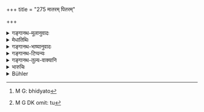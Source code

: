 +++
title = "275 मातरम् पितरम्"

+++

<details><summary>गङ्गानथ-मूलानुवादः</summary>

He who alienates the mother, the father, the wife, the brother, the child or the preceptor, should be made to pay a hundred; as also one who does not give the way to his preceptor.—(276)
</details>

<details><summary>मेधातिथिः</summary>

**आक्षारणं** भेदनं द्वेषजननम् अनृतेन । "एषा ते माता न स्नेहवती द्वितीये पुत्रे ऽत्यन्ततृष्णावती कनकमयम् अङ्गुलीयकं रहसि तस्मै दत्तवती" इत्य् एवमाद्य् उक्त्वा भेदयति । एवं पितापुत्रौ जायापती भ्रातॄन् गुरुशिष्यौ । **तनय**ग्रहणं द्वितीयसंबन्धिप्रदर्शनार्थम् । अन्यथा **मातरम्** इत्य् उक्ते मातरं पुत्राद् भिन्दतो[^२१६] दण्डः स्यान् न पुत्रं मातुः । यद्य् अपि भेदनम् उभयाधिष्ठानं तथापि यन्मुखेन क्रियते स एव भेदयितव्य इति व्यवहारः । तत्रासति **तनय**ग्रहणे प्रदर्शनार्थे यदैव मातरम् आह "नैष ते पुत्रो ऽभक्तो दुःशीलश् च" इत्येवमादिना मातरम् आक्षारयति तत्रैव स्यान् न तु[^२१७] पुत्रं यथा दर्शितम् । 


[^२१७]:
     M G DK omit: tu


[^२१६]:
     M G: bhidyato

- <u>अन्ये तु</u> चित्तकदर्थनोत्पादनम् **आक्षारणम्** आहुः । "प्रवक्ष्यामि धनं श्रुतं वार्जयितुं तीर्थाद्य् उपसेवितुम्" तत्प्रवासशङ्कया च मानसी तृष्णया पीडा भवतीति, तथा न कर्तव्यम् । 

यावद् **गुरवस्** ते जीवेयुस् तावन् नान्यं समाचरेन् न तैर् अननुज्ञात इति च । यत् तु विद्वेषणादिना चित्ते खेदोत्पादनं तत्र शता न मुच्यते, "प्रतिरोद्धा गुरोः" (म्ध् ३.१४३) इति महत्वाद् दोषस्य ।   

**जायाया** अनुकूलायाः पुत्रवत्याः "करोत्य् अन्यं विवाहम्" इत्य् एतद् **आक्षारणम्** । एवं गुणवतः पुत्रस्याकारणे ऽन्यकरणम् । **गुरोः** सर्वप्रकारं **पन्थानम्** अत्यजतः शतं दण्डः ॥ ८.२७५ ॥
</details>

<details><summary>गङ्गानथ-भाष्यानुवादः</summary>

‘*Alienating*’ means *estranging* (sowing dissension), by false insinuations; *e.g*., when one tries to sow dissension by making such assertions as—‘This mother of yours has no love for you, she has a great hankering after her other son, and has secretly given him a golden ring.’ Similarly when he sows dissension between the father and son, or between the husband and wife, or between brothers, or between the preceptor and disciple.

The term ‘*child*’ has been mentioned with a view to indicate the other member in the dissension. If this were not added, the punishment would apply only to one who would alienate the ‘mother’ from her son,—and not to one who would alienate the ‘son’ from his mother; though ‘alienation’ is always between two parties, yet that party is spoken of as being ‘alienated’ through whom the estrangement is attempted. Under the circumstances, if the ‘child’ were not mentioned, the punishment would apply only to one who would ‘alienate the *mother*’ by saying—‘this son of yours is not devoted to you, and is ill-behaved,’—and not to one who would ‘alienate’ the *son*, in the manner described before.

Others have explained the word ‘*ākṣārayan*’ as *causing mental suffering*; by making such statements as—‘I am going away from the country for the purpose of acquiring learning or wealth,’—when the fear of the going away of the son causes pain to the father and others; and hence this should not be done.

As regards the ‘preceptor,’ so long as he is alive, one should not go over to another, specially so long as he does not permit him to do so. In a case where the disciple causes mental suffering to his preceptor, by disrespect and such acts,—the man cannot escape by paying the fine of a hundred only; as ‘disregarding of the preceptor’ has been held to be a very serious offence.

The ‘*alienating*’ of the loving wife with children is attempted by telling her that her husband is going to marry another woman. Similarly that of the son with excellent qualities, by representing him to be otherwise.

If in any way, one does not give the way to his preceptor, bis fine shall be one hundred.—(275)
</details>

<details><summary>गङ्गानथ-टिप्पन्यः</summary>

‘*Ākṣārayan*’—‘Defames, by causing dissension’ (Medhātithi),—‘accuses of
a heinous crime’ (Govindarāja, Kullūka and Rāghavānanda),—‘accuses of
incest’ (Nārāyaṇa),—‘makes them angry’ (Nandana).

This verse is quoted in *Mitākṣarā* (2.204), which (reading ‘*Śvaśuram*’
for ‘*tanayam*’) adds that this refers to cases where the wife is
*innocent* of what is said against her, and. where the mother and the
rest are even *guilty* of what is alleged. *Bālambhaṭṭī* adds the
following notes:—‘*Ākṣārayan*,’ defaming,—‘*adadat*,’ not leaving in
favour of;—what *Mitākṣarā* says in regard to this rule answers the
objection taken against it by Kullūka, that some explanation should be
found for the same penalty being prescribed for insulting all the
persons mentioned here;—Medhātithi, on the other hand, adopting the
reading ‘*tanayam*,’ has explained ‘*ākṣārayan*’ as *causing dissension*
among the persons mentioned.

It is quoted in *Vīramitrodaya* (Vyavahāra, 149b), which explains
‘*bhrātaram*’ as ‘elder brother,’ and adds that this refers to cases
where the elders have done some mischief, and the wife has done nothing
wrong;—in *Parāśaramādhava* (Vyavahāra, p. 295), which adds the same
note as *Mitākṣarā*;—and in *Vyavahāramayūkha* (p. 99), which adds that
the ‘brother meant here is the *elder* one, since he is mentioned along
with the father and the rest,’ and adds that *Mitākṣarā* and other works
have declared that this refers to the wife only when she is innocent,
and to the mother and others even when they are guilty.

It is quoted in *Vivādaratnākara* (p. 250), which reads ‘*tanayam*,’ and
explains ‘*ākṣārayan*’ as ‘subjecting’ to insult—and in *Nṛsiṃhaprasāda*
(Vyavahāra, 44b).
</details>

<details><summary>गङ्गानथ-तुल्य-वाक्यानि</summary>

*Viṣṇu* (5.28)—‘He shall he fined a hundred *Kārṣāpaṇaṣ* for defaming a
*Guru*.’

*Bṛhaspati* (20.13).—‘One reviling the sister or other relations shall
pay a fine amounting to 50 *Paṇas*.’

*Śaṅkha-Likhita* (Vivādaratnākara, p. 250).—‘If one reviles the King’s
officers or elders or Brāhmaṇas, he shall be chided or beaten or
besmeared with cowdung, or made to ride a donkey, or fined to such an
extent as would cure him of his arrogance.’
</details>

<details><summary>भारुचिः</summary>

अत्र श्लोके जायातनयग्रहणम् अर्थवादर्थम् । कथं कृत्वा । भार्यापुत्रयोर् एव तावद् आक्षारणे ऽयम् अस्य दण्डो भवितुम् अर्हति, प्राग् एव मात्रादीनाम् । यस्मान् मात्रादिभ्[इर् न्यू]नत्वं भार्यापुत्रयोः । एतस्मात् सामर्थ्याद् इदम् एवं व्याकरणीयम् । भ्राता च यदि कनीयान् तत एषैवात्र (?) व्याख्या । अत तु ज्येष्ठस्य ग्रहणम्, ततो गुरुत्वाद् अस्य विध्यर्थतैव न्याय्या । एवं च सति गुरुग्रहणं विद्यागुरुप्रभृतीनाम् अवरोधार्थम् । गुरुग्रहणाद् एव च मात्रादिग्रहणे सिद्धे पृथग् उपदेशस् तेषाम् आदरार्थो विज्ञेयः । इदं चान्यद् अर्थान्तरविषयं वाक्यान्तरं समानदण्डत्वाद् अस्मिन्न् एवावधाव् उच्यते । **पन्थानं चाददद् गुरोः** सर्वप्रकारस्यानाक्षारयन्न् अप्य् अयम् एव दण्ड एकः कार्यः स्यात् । एतस्माद् एव च गुरुग्रहणात् पूर्वत्र भार्यापुत्रग्रहणम् अर्थवादार्थं सुतरां विज्ञायते । येन समानदण्ड एव व्यभिचारान्तरौ श्रूयेते । आक्षारणं च प्रतरद्वाक्पारुष्यविशेष आक्रोशादिः । अन्यस् त्व् आह- अनृतेन भेदनम् आक्षारणम् । अनृताभिशंसनं त्व् अपरः । तत् त्व् एतद् उभयं प्रकरणविरोधाद् विचारणीयं युक्तायुक्तत्वेन ॥ ८.२७४ ॥
</details>

<details><summary>Bühler</summary>

275	He who defames his mother, his father, his wife, his brother, his son, or his teacher, and he who gives not the way to his preceptor, shall be compelled to pay one hundred (panas).
</details>
